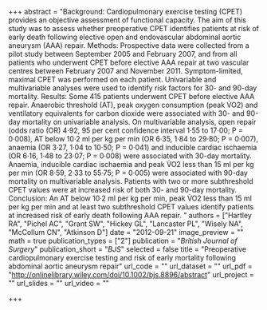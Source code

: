 +++
abstract = "Background: Cardiopulmonary exercise testing (CPET) provides an objective assessment of functional capacity. The aim of this study was to assess whether preoperative CPET identifies patients at risk of early death following elective open and endovascular abdominal aortic aneurysm (AAA) repair. Methods: Prospective data were collected from a pilot study between September 2005 and February 2007, and from all patients who underwent CPET before elective AAA repair at two vascular centres between February 2007 and November 2011. Symptom-limited, maximal CPET was performed on each patient. Univariable and multivariable analyses were used to identify risk factors for 30- and 90-day mortality. Results: Some 415 patients underwent CPET before elective AAA repair. Anaerobic threshold (AT), peak oxygen consumption (peak V̇O2) and ventilatory equivalents for carbon dioxide were associated with 30- and 90-day mortality on univariable analysis. On multivariable analysis, open repair (odds ratio (OR) 4·92, 95 per cent confidence interval 1·55 to 17·00; P = 0·008), AT below 10·2 ml per kg per min (OR 6·35, 1·84 to 29·80; P = 0·007), anaemia (OR 3·27, 1·04 to 10·50; P = 0·041) and inducible cardiac ischaemia (OR 6·16, 1·48 to 23·07; P = 0·008) were associated with 30-day mortality. Anaemia, inducible cardiac ischaemia and peak V̇O2 less than 15 ml per kg per min (OR 8·59, 2·33 to 55·75; P = 0·005) were associated with 90-day mortality on multivariable analysis. Patients with two or more subthreshold CPET values were at increased risk of both 30- and 90-day mortality. Conclusion: An AT below 10·2 ml per kg per min, peak V̇O2 less than 15 ml per kg per min and at least two subthreshold CPET values identify patients at increased risk of early death following AAA repair. "
authors = ["Hartley RA", "Pichel AC", "Grant SW", "Hickey GL", "Lancaster PL", "Wisely NA", "McCollum CN", "Atkinson D"]
date = "2012-09-21"
image_preview = ""
math = true
publication_types = ["2"]
publication = "*British Journal of Surgery*"
publication_short = "*BJS*"
selected = false
title = "Preoperative cardiopulmonary exercise testing and risk of early mortality following abdominal aortic aneurysm repair"
url_code = ""
url_dataset = ""
url_pdf = "http://onlinelibrary.wiley.com/doi/10.1002/bjs.8896/abstract"
url_project = ""
url_slides = ""
url_video = ""

+++
